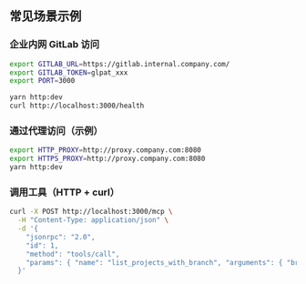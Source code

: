 ## 常见场景示例

### 企业内网 GitLab 访问
```bash
export GITLAB_URL=https://gitlab.internal.company.com/
export GITLAB_TOKEN=glpat_xxx
export PORT=3000

yarn http:dev
curl http://localhost:3000/health
```

### 通过代理访问（示例）
```bash
export HTTP_PROXY=http://proxy.company.com:8080
export HTTPS_PROXY=http://proxy.company.com:8080
yarn http:dev
```

### 调用工具（HTTP + curl）
```bash
curl -X POST http://localhost:3000/mcp \
  -H "Content-Type: application/json" \
  -d '{
    "jsonrpc": "2.0",
    "id": 1,
    "method": "tools/call",
    "params": { "name": "list_projects_with_branch", "arguments": { "branchName": "main" } }
  }'
```


